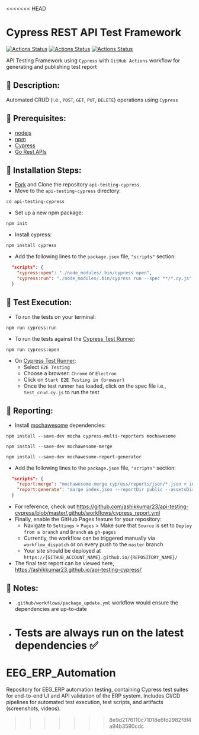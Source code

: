 <<<<<<< HEAD

# Cypress REST API Test Framework

[![Actions Status](https://github.com/ashikkumar23/api-testing-cypress/workflows/Update%20Dependencies/badge.svg)](https://github.com/ashikkumar23/api-testing-cypress/actions/workflows/package_update.yml)
[![Actions Status](https://github.com/ashikkumar23/api-testing-cypress/workflows/Run%20API%20Tests%20and%20Generate%20Cypress%20Report/badge.svg)](https://github.com/ashikkumar23/api-testing-cypress/actions/workflows/cypress_report.yml)
[![Actions Status](https://github.com/ashikkumar23/api-testing-cypress/actions/workflows/pages/pages-build-deployment/badge.svg)](https://github.com/ashikkumar23/api-testing-cypress/actions/workflows/pages/pages-build-deployment)

API Testing Framework using `Cypress` with `GitHub Actions` workflow for generating and publishing test report

## 🚀 Description:

Automated CRUD (i.e., `POST`, `GET`, `PUT`, `DELETE`) operations using `Cypress`

## 🚀 Prerequisites:

- [nodejs](https://nodejs.org/en/)
- [npm](https://docs.npmjs.com/about-npm)
- [Cypress](https://www.cypress.io/)
- [Go Rest APIs](https://gorest.co.in)

## 🚀 Installation Steps:

- [Fork](https://github.com/ashikkumar23/api-testing-cypress/fork) and Clone the repository `api-testing-cypress`
- Move to the `api-testing-cypress` directory:

```commandline
cd api-testing-cypress
```

- Set up a new npm package:

```commandline
npm init
```

- Install cypress:

```commandline
npm install cypress
```

- Add the following lines to the `package.json` file, `"scripts"` section:

```json
  "scripts": {
    "cypress:open": "./node_modules/.bin/cypress open",
    "cypress:run": "./node_modules/.bin/cypress run --spec **/*.cy.js"
  }
```

## 🚀 Test Execution:

- To run the tests on your terminal:

```commandline
npm run cypress:run
```

- To run the tests against the [Cypress Test Runner](https://docs.cypress.io/guides/core-concepts/cypress-app#The-Test-Runner):

```commandline
npm run cypress:open
```

- On [Cypress Test Runner](https://docs.cypress.io/guides/core-concepts/cypress-app#The-Launchpad):
  - Select `E2E Testing`
  - Choose a browser: `Chrome` or `Electron`
  - Click on `Start E2E Testing in {browser}`
  - Once the test runner has loaded, click on the spec file i.e., `test_crud.cy.js` to run the test

## 🚀 Reporting:

- Install [mochawesome](https://www.npmjs.com/package/mochawesome) dependencies:

```commandline
npm install --save-dev mocha cypress-multi-reporters mochawesome
```

```commandline
npm install --save-dev mochawesome-merge
```

```commandline
npm install --save-dev mochawesome-report-generator
```

- Add the following lines to the `package.json` file, `"scripts"` section:

```json
  "scripts": {
    "report:merge": "mochawesome-merge cypress/reports/json/*.json > index.json",
    "report:generate": "marge index.json --reportDir public --assetsDir public/assets --reportPageTitle index.html"
  }
```

- For reference, check out https://github.com/ashikkumar23/api-testing-cypress/blob/master/.github/workflows/cypress_report.yml
- Finally, enable the GitHub Pages feature for your repository:
  - Navigate to `Settings` > `Pages` > Make sure that `Source` is set to `Deploy from a branch` and `Branch` as `gh-pages`
  - Currently, the workflow can be triggered manually via `workflow_dispatch` or on every push to the `master` branch
  - Your site should be deployed at `https://{GITHUB_ACCOUNT_NAME}.github.io/{REPOSITORY_NAME}/`
- The final test report can be viewed here, https://ashikkumar23.github.io/api-testing-cypress/

## 🚀 Notes:

- `.github/workflows/package_update.yml` workflow would ensure the dependencies are up-to-date
- # Tests are always run on the latest dependencies ✅

# EEG_ERP_Automation

Repository for EEG_ERP automation testing, containing Cypress test suites for end-to-end UI and API validation of the ERP system. Includes CI/CD pipelines for automated test execution, test scripts, and artifacts (screenshots, videos).

> > > > > > > 8e9d2176110c71018e6fd2982f8f4a94b3590cdc
